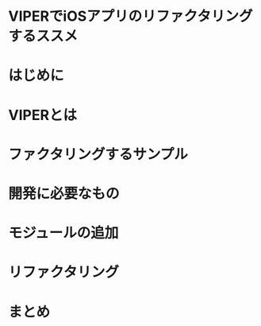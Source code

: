 # VIPERでiOSアプリのリファクタリングするススメ

# はじめに

# VIPERとは

# ファクタリングするサンプル

# 開発に必要なもの

# モジュールの追加

# リファクタリング

# まとめ
